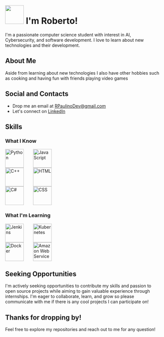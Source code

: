 <!-- Welcome Section -->
# <a href="https://giphy.com/stickers/jerseydemic-hello-hey-hej-9sZCJSFb7S9C2pkAoA"><img src="https://media0.giphy.com/media/9sZCJSFb7S9C2pkAoA/giphy.gif" width="60"></a> I'm Roberto!

I'm a passionate computer science student with interest in AI, Cybersecurity, and software development. I love to learn about new technologies and their development.

## About Me

Aside from learning about new technologies I also have other hobbies such as cooking and having fun with friends playing video games 

## Social and Contacts

- Drop me an email at [RPaulinoDev@gmail.com](mailto:RPaulinoDev@gmail.com)
- Let's connect on [LinkedIn](https://www.linkedin.com/in/robertopaulino-it/)

## Skills

### What I Know
<div style="display: flex; gap: 30px;">
    <div style="display: flex; flex-direction: column; align-items: center;">
        <img src="https://cdn.jsdelivr.net/gh/devicons/devicon/icons/python/python-plain.svg" alt="Python" width="60" height="60">
        <img src="https://cdn.jsdelivr.net/gh/devicons/devicon/icons/cplusplus/cplusplus-plain.svg" alt="C++" width="60" height="60">
        <img src="https://cdn.jsdelivr.net/gh/devicons/devicon/icons/csharp/csharp-plain.svg" alt="C#" width="60" height="60">
    </div>
    <div style="display: flex; flex-direction: column; align-items: center;">
        <img src="https://cdn.jsdelivr.net/gh/devicons/devicon/icons/javascript/javascript-plain.svg" alt="JavaScript" width="60" height="60">
        <img src="https://cdn.jsdelivr.net/gh/devicons/devicon/icons/html5/html5-plain.svg" alt="HTML" width="60" height="60">
        <img src="https://cdn.jsdelivr.net/gh/devicons/devicon/icons/css3/css3-plain.svg" alt="CSS" width="60" height="60">
    </div>
</div>

### What I'm Learning
<div style="display: flex; gap: 30px;">
    <div style="display: flex; flex-direction: column; align-items: center;">
        <img src="https://cdn.jsdelivr.net/gh/devicons/devicon/icons/jenkins/jenkins-plain.svg" alt="Jenkins" width="60" height="60">
        <img src="https://cdn.jsdelivr.net/gh/devicons/devicon/icons/docker/docker-plain.svg" alt="Docker" width="60" height="60">
    </div>
    <div style="display: flex; flex-direction: column; align-items: center;">
        <img src="https://cdn.jsdelivr.net/gh/devicons/devicon/icons/kubernetes/kubernetes-plain.svg" alt="Kubernetes" width="60" height="60">
        <img src="https://cdn.jsdelivr.net/gh/devicons/devicon/icons/amazonwebservices/amazonwebservices-plain-wordmark.svg" alt="Amazon Web Services" width="60" height="60">
    </div>
</div>


## Seeking Opportunities

I'm actively seeking opportunities to contribute my skills and passion to open source projects while aiming to gain valuable experience through internships. I'm eager to collaborate, learn, and grow so please communicate with me if there is any cool projects I can participate on!

<!-- Goodbye Section -->
## Thanks for dropping by!

Feel free to explore my repositories and reach out to me for any question! 

